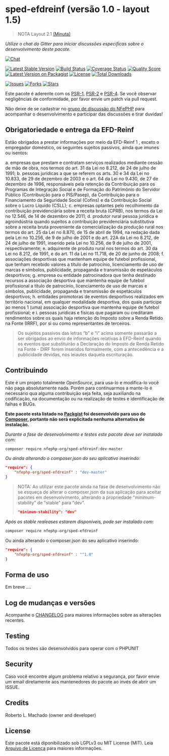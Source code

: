 # sped-efdreinf (versão 1.0 - layout 1.5)

> NOTA Layout 2.1 [(Minuta)](http://sped.rfb.gov.br/pasta/show/4135)

*Utilize o chat do Gitter para iniciar discussões especificas sobre o desenvolvimento deste pacote.*

[![Chat][ico-gitter]][link-gitter]

[![Latest Stable Version][ico-stable]][link-packagist]
[![Build Status][ico-travis]][link-travis]
[![Coverage Status][ico-scrutinizer]][link-scrutinizer]
[![Quality Score][ico-code-quality]][link-code-quality]
[![Latest Version on Packagist][ico-version]][link-packagist]
[![License][ico-license]][link-packagist]
[![Total Downloads][ico-downloads]][link-downloads]

[![Issues][ico-issues]][link-issues]
[![Forks][ico-forks]][link-forks]
[![Stars][ico-stars]][link-stars]

Este pacote é aderente com os [PSR-1], [PSR-2] e [PSR-4]. Se você observar negligências de conformidade, por favor envie um patch via pull request.

[PSR-1]: https://github.com/php-fig/fig-standards/blob/master/accepted/PSR-1-basic-coding-standard.md
[PSR-2]: https://github.com/php-fig/fig-standards/blob/master/accepted/PSR-2-coding-style-guide.md
[PSR-4]: https://github.com/php-fig/fig-standards/blob/master/accepted/PSR-4-autoloader.md

Não deixe de se cadastrar no [grupo de discussão do NFePHP](http://groups.google.com/group/nfephp) para acompanhar o desenvolvimento e participar das discussões e tirar duvidas!

## Obrigatoriedade e entrega da EFD-Reinf

Estão obrigados a prestar informações por meio da EFD-Reinf 1 , exceto o empregador doméstico, os seguintes sujeitos passivos, ainda que imunes ou isentos:

a. empresas que prestam e contratam serviços realizados mediante cessão de mão de obra, nos termos do art. 31 da Lei no 8.212, de 24 de julho de 1991;
b. pessoas jurídicas a que se referem os arts. 30 e 34 da Lei no 10.833, de 29 de dezembro de 2003 e o art. 64 da Lei no 9.430, de 27 de dezembro de 1996, responsáveis pela retenção da Contribuição para os Programas de Integração Social e de Formação do Patrimônio do Servidor Público (Contribuição para o PIS/Pasep), da Contribuição para o Financiamento da Seguridade Social (Cofins) e da Contribuição Social sobre o Lucro Líquido (CSLL);
c. empresas optantes pelo recolhimento da contribuição previdenciária sobre a receita bruta (CPRB), nos termos da Lei no 12.546, de 14 de dezembro de 2011;
d. produtor rural pessoa jurídica e agroindústria quando sujeitos a contribuição previdenciária substitutiva sobre a receita bruta proveniente da comercialização da produção rural nos termos do art. 25 da Lei no 8.870, de 15 de abril de 1994, na redação dada pela Lei no 10.256, de 9 de julho de 2001 e do art. 22A da Lei no 8.212, de 24 de julho de 1991, inserido pela Lei no 10.256, de 9 de julho de 2001, respectivamente;
e. adquirente de produto rural nos termos do art. 30 da Lei no 8.212, de 1991, e do art. 11 da Lei no 11.718, de 20 de junho de 2008;
f. associações desportivas que mantenham equipe de futebol profissional, que tenham recebido valores a título de patrocínio, licenciamento de uso de marcas e símbolos, publicidade, propaganda e transmissão de espetáculos desportivos;
g. empresa ou entidade patrocinadora que tenha destinado recursos a associação desportiva que mantenha equipe de futebol profissional a título de patrocínio, licenciamento de uso de marcas e símbolos, publicidade, propaganda e transmissão de espetáculos desportivos;
h. entidades promotoras de eventos desportivos realizados em território nacional, em qualquer modalidade desportiva, dos quais participe ao menos 1 (uma) associação desportiva que mantenha equipe de futebol profissional; e
i. pessoas jurídicas e físicas que pagaram ou creditaram rendimentos sobre os quais haja retenção do Imposto sobre a Renda Retido na Fonte (IRRF), por si ou como representantes de terceiros.

> Os sujeitos passivos das letras “b” e “i” acima somente passarão a ser obrigados ao envio de informações relativas à EFD-Reinf quando os eventos que substituirão a Declaração do Imposto de Renda Retido na Fonte - DIRF forem inseridos formalmente, com a antecedência e a publicidade devidas, nos leiautes daquela escrituração.


## Contribuindo
Este é um projeto totalmente *OpenSource*, para usa-lo e modifica-lo você não paga absolutamente nada. Porém para continuarmos a mante-lo é necessário qua alguma contribuição seja feita, seja auxiliando na codificação, na documentação ou na realização de testes e identificação de falhas e BUGs.

**Este pacote esta listado no [Packgist](https://packagist.org/) foi desenvolvido para uso do [Composer](https://getcomposer.org/), portanto não será explicitada nenhuma alternativa de instalação.**

*Durante a fase de desenvolvimento e testes este pacote deve ser instalado com:*
```bash
composer require nfephp-org/sped-efdreinf:dev-master
```

*Ou ainda alterando o composer.json do seu aplicativo inserindo:*
```json
"require": {
    "nfephp-org/sped-efdreinf" : "dev-master"
}
```

> NOTA: Ao utilizar este pacote ainda na fase de desenvolvimento não se esqueça de alterar o composer.json da sua aplicação para aceitar pacotes em desenvolvimento, alterando a propriedade "minimum-stability" de "stable" para "dev".
> ```json
> "minimum-stability": "dev"
> ```

*Após os stable realeases estarem disponíveis, pode ser instalado com:*
```bash
composer require nfephp-org/sped-efdreinf
```
Ou ainda alterando o composer.json do seu aplicativo inserindo:
```json
"require": {
    "nfephp-org/sped-efdreinf" : "^1.0"
}
```

## Forma de uso
Em breve ....

## Log de mudanças e versões
Acompanhe o [CHANGELOG](CHANGELOG.md) para maiores informações sobre as alterações recentes.

## Testing

Todos os testes são desenvolvidos para operar com o PHPUNIT

## Security

Caso você encontre algum problema relativo a segurança, por favor envie um email diretamente aos mantenedores do pacote ao invés de abrir um ISSUE.

## Credits

Roberto L. Machado (owner and developer)

## License

Este pacote está diponibilizado sob LGPLv3 ou MIT License (MIT). Leia  [Arquivo de Licença](LICENSE.md) para maiores informações.

[ico-stable]: https://poser.pugx.org/nfephp-org/sped-efdreinf/version
[ico-stars]: https://img.shields.io/github/stars/nfephp-org/sped-efdreinf.svg?style=flat-square
[ico-forks]: https://img.shields.io/github/forks/nfephp-org/sped-efdreinf.svg?style=flat-square
[ico-issues]: https://img.shields.io/github/issues/nfephp-org/sped-efdreinf.svg?style=flat-square
[ico-travis]: https://img.shields.io/travis/nfephp-org/sped-efdreinf/master.svg?style=flat-square
[ico-scrutinizer]: https://img.shields.io/scrutinizer/coverage/g/nfephp-org/sped-efdreinf.svg?style=flat-square
[ico-code-quality]: https://img.shields.io/scrutinizer/g/nfephp-org/sped-efdreinf.svg?style=flat-square
[ico-downloads]: https://img.shields.io/packagist/dt/nfephp-org/sped-efdreinf.svg?style=flat-square
[ico-version]: https://img.shields.io/packagist/v/nfephp-org/sped-efdreinf.svg?style=flat-square
[ico-license]: https://poser.pugx.org/nfephp-org/nfephp/license.svg?style=flat-square
[ico-gitter]: https://img.shields.io/badge/GITTER-4%20users%20online-green.svg?style=flat-square

[link-packagist]: https://packagist.org/packages/nfephp-org/sped-efdreinf
[link-travis]: https://travis-ci.org/nfephp-org/sped-efdreinf
[link-scrutinizer]: https://scrutinizer-ci.com/g/nfephp-org/sped-efdreinf/code-structure
[link-code-quality]: https://scrutinizer-ci.com/g/nfephp-org/sped-efdreinf
[link-downloads]: https://packagist.org/packages/nfephp-org/sped-efdreinf
[link-author]: https://github.com/nfephp-org
[link-issues]: https://github.com/nfephp-org/sped-efdreinf/issues
[link-forks]: https://github.com/nfephp-org/sped-efdreinf/network
[link-stars]: https://github.com/nfephp-org/sped-efdreinf/stargazers
[link-gitter]: https://gitter.im/nfephp-org/sped-efdreinf?utm_source=badge&utm_medium=badge&utm_campaign=pr-badge&utm_content=badge
